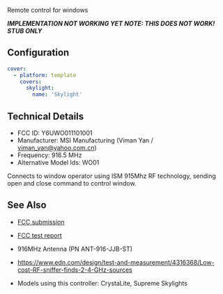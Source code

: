 Remote control for windows

***IMPLEMENTATION NOT WORKING YET***
***NOTE: THIS DOES NOT WORK!  STUB ONLY***

## Configuration

```yaml
cover:
  - platform: template
    covers:
      skylight:
        name: 'Skylight'
```

## Technical Details

- FCC ID: Y6UWO011101001
- Manufacturer: MSI Manufacturing (Viman Yan / viman_yan@yahoo.com.cn)
- Frequency: 916.5 MHz
- Alternative Model Ids: WO01

Connects to window operator using ISM 915Mhz RF technology, sending open and close command
to control window.

## See Also

* [FCC submission](https://fccid.io/Y6UWO011101001)
* [FCC test report](https://fccid.io/Y6UWO011101001/Test-Report/Test-Report-1405972.pdf)

* 916MHz Antenna (PN ANT-916-JJB-ST)
* https://www.edn.com/design/test-and-measurement/4316368/Low-cost-RF-sniffer-finds-2-4-GHz-sources

* Models using this controller: CrystaLite, Supreme Skylights

